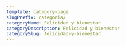 ```yaml
---
template: category-page
slugPrefix: categoria/
categoryName: Felicidad y bienestar
categoryDescription: Felicidad y bienestar
categorySlug: felicidad-y-bienestar
---
```

